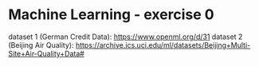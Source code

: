 # Machine Learning - exercise 0
dataset 1 (German Credit Data): https://www.openml.org/d/31
dataset 2 (Beijing Air Quality): https://archive.ics.uci.edu/ml/datasets/Beijing+Multi-Site+Air-Quality+Data#
